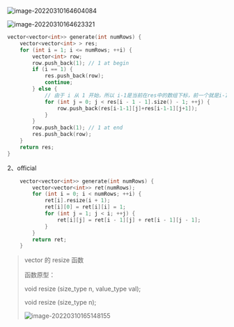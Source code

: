 ![image-20220310164604084](C:\Users\lenovo\AppData\Roaming\Typora\typora-user-images\image-20220310164604084.png)

![image-20220310164623321](C:\Users\lenovo\AppData\Roaming\Typora\typora-user-images\image-20220310164623321.png)



```cpp
vector<vector<int>> generate(int numRows) {
    vector<vector<int> > res;
    for (int i = 1; i <= numRows; ++i) {
        vector<int> row;
        row.push_back(1); // 1 at begin
        if (i == 1) {
            res.push_back(row);
            continue;
        } else {
            // 由于 i 从 1 开始，所以 i-1是当前在res中的数组下标，前一个就是i-1-1
            for (int j = 0; j < res[i - 1 - 1].size() - 1; ++j) {
                row.push_back(res[i-1-1][j]+res[i-1-1][j+1]);
            }
        }
        row.push_back(1); // 1 at end
        res.push_back(row);
    }
    return res;
}
```



2、official

```cpp
	vector<vector<int>> generate(int numRows) {
        vector<vector<int>> ret(numRows);
        for (int i = 0; i < numRows; ++i) {
            ret[i].resize(i + 1);
            ret[i][0] = ret[i][i] = 1;
            for (int j = 1; j < i; ++j) {
                ret[i][j] = ret[i - 1][j] + ret[i - 1][j - 1];
            }
        }
        return ret;
    }
```

> vector 的 resize 函数
>
> 函数原型：
>
> void resize (size_type n, value_type val);
>
> void resize (size_type n);
>
> ![image-20220310165148155](C:\Users\lenovo\AppData\Roaming\Typora\typora-user-images\image-20220310165148155.png)